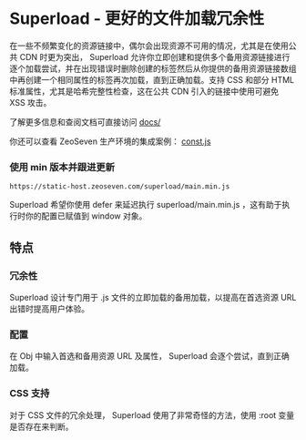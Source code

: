 # Superload - 更好的文件加载冗余性

在一些不频繁变化的资源链接中，偶尔会出现资源不可用的情况，尤其是在使用公共 CDN 时更为突出， Superload 允许你立即创建和提供多个备用资源链接进行逐个加载尝试，并在出现错误时删除创建的标签然后从你提供的备用资源链接数组中再创建一个相同属性的标签再次加载，直到正确加载。支持 CSS 和部分 HTML 标准属性，尤其是哈希完整性检查，这在公共 CDN 引入的链接中使用可避免 XSS 攻击。

了解更多信息和查阅文档可直接访问 [docs/](https://github.com/zeoseven/superload/blob/main/docs/start.md)

你还可以查看 ZeoSeven 生产环境的集成案例： [const.js](https://zeoseven.com/q/db/const.js)

### 使用 min 版本并跟进更新

```
https://static-host.zeoseven.com/superload/main.min.js
```

Superload 希望你使用 defer 来延迟执行 superload/main.min.js ，这有助于执行时你的配置已赋值到 window 对象。

## 特点

### 冗余性
Superload 设计专门用于 .js 文件的立即加载的备用加载，以提高在首选资源 URL 出错时提高用户体验。

### 配置
在 Obj 中输入首选和备用资源 URL 及属性， Superload 会逐个尝试，直到正确加载。

### CSS 支持
对于 CSS 文件的冗余处理， Superload 使用了非常奇怪的方法，使用 :root 变量是否存在来判断。
